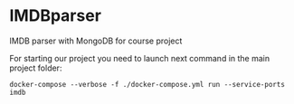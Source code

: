 # IMDBparser
IMDB parser with MongoDB for course project

For starting our project you need to launch next command in the main project folder:

`docker-compose --verbose -f ./docker-compose.yml run --service-ports imdb`

